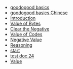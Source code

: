 
<a name="site_map_anchor"></a>

- [goodogood basics](./general/goodogood.md)
- [goodogood basics Chinese](./general/goodogood.zh.md)
- [Introduction](./general/intro.md)
- [Value of Bytes](./general/byte-value.md)
- [Clear the Negative](./general/clean-claim.md)
- [Value of Codes](./general/code-value.md)
- [Negative Value](./general/negative.md)
- [Reasoning](./general/reasons.md)
- [start](./general/start.md)
- [test doc 24](./general/test24.md)
- [Value](./general/value.md)

<!--
    vim: ft=markdown:
-->
